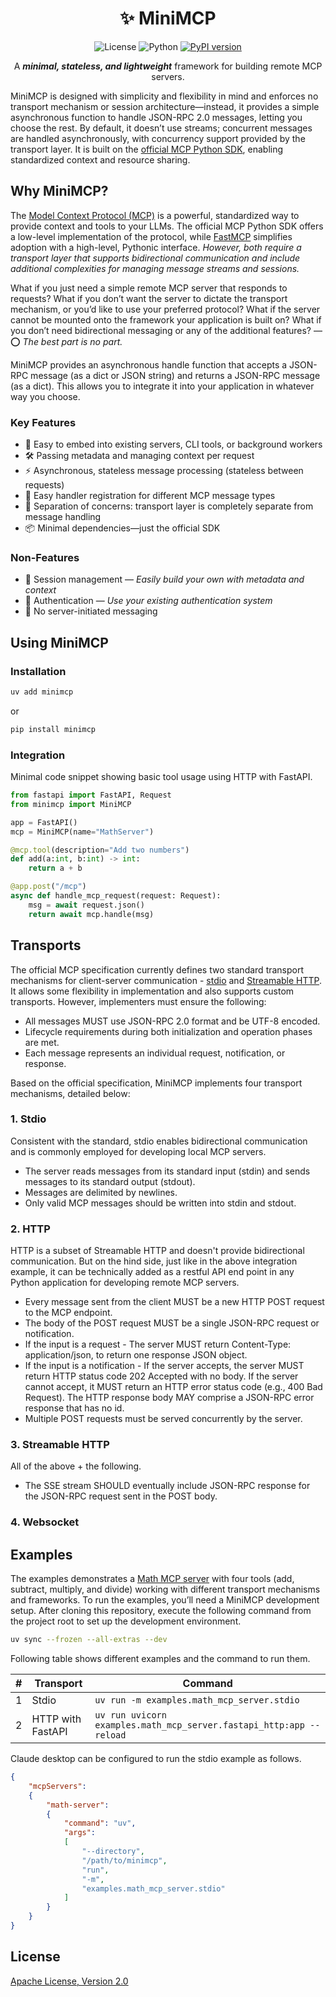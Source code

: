 <div align="center">

<!-- omit in toc -->
# ✨ MiniMCP

![License](https://img.shields.io/badge/License-Apache%202.0-blue.svg)
![Python](https://img.shields.io/badge/python-3.10%2B-blue)
[![PyPI version](https://img.shields.io/pypi/v/minimcp.svg)](https://pypi.org/project/minimcp/)

A _**minimal, stateless, and lightweight**_ framework for building remote MCP servers.
</div>

MiniMCP is designed with simplicity and flexibility in mind and enforces no transport mechanism or session architecture—instead, it provides a simple asynchronous function to handle JSON-RPC 2.0 messages, letting you choose the rest. By default, it doesn’t use streams; concurrent messages are handled asynchronously, with concurrency support provided by the transport layer. It is built on the [official MCP Python SDK](https://github.com/modelcontextprotocol/python-sdk), enabling standardized context and resource sharing.

## Why MiniMCP?

The [Model Context Protocol (MCP)](https://modelcontextprotocol.io) is a powerful, standardized way to provide context and tools to your LLMs. The official MCP Python SDK offers a low-level implementation of the protocol, while [FastMCP](https://github.com/jlowin/fastmcp) simplifies adoption with a high-level, Pythonic interface. _However, both require a transport layer that supports bidirectional communication and include additional complexities for managing message streams and sessions._

What if you just need a simple remote MCP server that responds to requests? What if you don’t want the server to dictate the transport mechanism, or you’d like to use your preferred protocol? What if the server cannot be mounted onto the framework your application is built on? What if you don’t need bidirectional messaging or any of the additional features? — ⭕ _The best part is no part._

MiniMCP provides an asynchronous handle function that accepts a JSON-RPC message (as a dict or JSON string) and returns a JSON-RPC message (as a dict). This allows you to integrate it into your application in whatever way you choose.

### Key Features

- 🔗 Easy to embed into existing servers, CLI tools, or background workers
- 🛠 Passing metadata and managing context per request
- ⚡ Asynchronous, stateless message processing (stateless between requests)
- 📝 Easy handler registration for different MCP message types
- 🧩 Separation of concerns: transport layer is completely separate from message handling
- 📦 Minimal dependencies—just the official SDK

### Non-Features

- 🚫 Session management — _Easily build your own with metadata and context_
- 🚫 Authentication — _Use your existing authentication system_
- 🚫 No server-initiated messaging

## Using MiniMCP

### Installation

```bash
uv add minimcp
```

or

```bash
pip install minimcp
```

### Integration

Minimal code snippet showing basic tool usage using HTTP with FastAPI.

```python
from fastapi import FastAPI, Request
from minimcp import MiniMCP

app = FastAPI()
mcp = MiniMCP(name="MathServer")

@mcp.tool(description="Add two numbers")
def add(a:int, b:int) -> int:
    return a + b

@app.post("/mcp")
async def handle_mcp_request(request: Request):
    msg = await request.json()
    return await mcp.handle(msg)
```

## Transports

The official MCP specification currently defines two standard transport mechanisms for client-server communication - [stdio](https://modelcontextprotocol.io/specification/2025-06-18/basic/transports#stdio) and [Streamable HTTP](https://modelcontextprotocol.io/specification/2025-06-18/basic/transports#streamable-http). It allows some flexibility in implementation and also supports custom transports. However, implementers must ensure the following:

- All messages MUST use JSON-RPC 2.0 format and be UTF-8 encoded.
- Lifecycle requirements during both initialization and operation phases are met.
- Each message represents an individual request, notification, or response.

Based on the official specification, MiniMCP implements four transport mechanisms, detailed below:

### 1. Stdio

Consistent with the standard, stdio enables bidirectional communication and is commonly employed for developing local MCP servers.

- The server reads messages from its standard input (stdin) and sends messages to its standard output (stdout).
- Messages are delimited by newlines.
- Only valid MCP messages should be written into stdin and stdout.

### 2. HTTP

HTTP is a subset of Streamable HTTP and doesn't provide bidirectional communication. But on the hind side, just like in the above integration example, it can be technically added as a restful API end point in any Python application for developing remote MCP servers.

- Every message sent from the client MUST be a new HTTP POST request to the MCP endpoint.
- The body of the POST request MUST be a single JSON-RPC request or notification.
- If the input is a request - The server MUST return Content-Type: application/json, to return one response JSON object.
- If the input is a notification - If the server accepts, the server MUST return HTTP status code 202 Accepted with no body. If the server cannot accept, it MUST return an HTTP error status code (e.g., 400 Bad Request). The HTTP response body MAY comprise a JSON-RPC error response that has no id.
- Multiple POST requests must be served concurrently by the server.

### 3. Streamable HTTP

All of the above + the following.

- The SSE stream SHOULD eventually include JSON-RPC response for the JSON-RPC request sent in the POST body.

### 4. Websocket

## Examples

The examples demonstrates a [Math MCP server](https://github.com/sreenaths/minimcp/blob/main/examples/math_mcp_server/math_mcp.py) with four tools (add, subtract, multiply, and divide) working with different transport mechanisms and frameworks. To run the examples, you’ll need a MiniMCP development setup. After cloning this repository, execute the following command from the project root to set up the development environment.

```bash
uv sync --frozen --all-extras --dev
```

Following table shows different examples and the command to run them.

| # | Transport | Command |
|---|---|---|
| 1 | Stdio | `uv run -m examples.math_mcp_server.stdio` |
| 2 | HTTP with FastAPI | `uv run uvicorn examples.math_mcp_server.fastapi_http:app --reload` |

Claude desktop can be configured to run the stdio example as follows.

```json
{
    "mcpServers":
    {
        "math-server":
        {
            "command": "uv",
            "args":
            [
                "--directory",
                "/path/to/minimcp",
                "run",
                "-m",
                "examples.math_mcp_server.stdio"
            ]
        }
    }
}
```

## License

[Apache License, Version 2.0](https://github.com/sreenaths/minimcp/blob/main/LICENSE)
